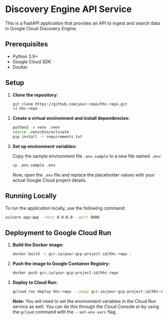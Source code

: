 # Discovery Engine API Service

This is a FastAPI application that provides an API to ingest and search data in Google Cloud Discovery Engine.

## Prerequisites

- Python 3.9+
- Google Cloud SDK
- Docker

## Setup

1.  **Clone the repository:**

    ```bash
    git clone https://github.com/your-repo/hhc-repo.git
    cd hhc-repo
    ```

2.  **Create a virtual environment and install dependencies:**

    ```bash
    python3 -m venv .venv
    source .venv/bin/activate
    pip install -r requirements.txt
    ```

3.  **Set up environment variables:**

    Copy the sample environment file `.env.sample` to a new file named `.env`:

    ```bash
    cp .env.sample .env
    ```

    Now, open the `.env` file and replace the placeholder values with your actual Google Cloud project details.

## Running Locally

To run the application locally, use the following command:

```bash
uvicorn app:app --host 0.0.0.0 --port 8000
```

## Deployment to Google Cloud Run

1.  **Build the Docker image:**

    ```bash
    docker build -t gcr.io/your-gcp-project-id/hhc-repo .
    ```

2.  **Push the image to Google Container Registry:**

    ```bash
    docker push gcr.io/your-gcp-project-id/hhc-repo
    ```

3.  **Deploy to Cloud Run:**

    ```bash
    gcloud run deploy hhc-repo --image gcr.io/your-gcp-project-id/hhc-repo --platform managed --region your-gcp-region --allow-unauthenticated
    ```

    **Note:** You will need to set the environment variables in the Cloud Run service as well. You can do this through the Cloud Console or by using the `gcloud` command with the `--set-env-vars` flag.
